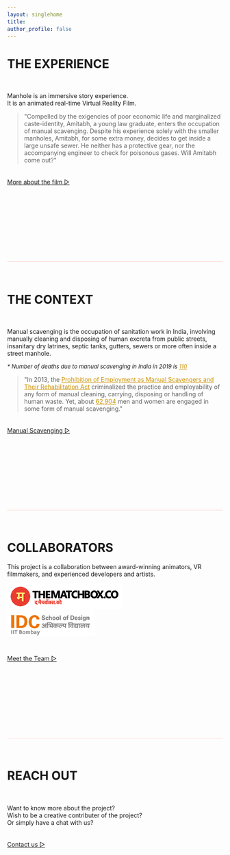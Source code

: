 ```yaml
---
layout: singlehome
title: 
author_profile: false
---
```


<a name="aboutinfo"></a>
# THE EXPERIENCE

<figure class="align-right" style="width:100%; max-width:400px;">
  <img src="{{ site.url }}{{ site.baseurl }}/assets/img/mvrimages/homepage_vr.png" alt="">
</figure> 

Manhole is an immersive story experience. <br>
It is an animated real-time Virtual Reality Film.

> "Compelled by the exigencies of poor economic life and marginalized caste-identity, Amitabh, a young law graduate, enters the occupation of manual scavenging. Despite his experience solely with the smaller manholes, Amitabh, for some extra money, decides to get inside a large unsafe sewer. He neither has a protective gear, nor the accompanying engineer to check for poisonous gases. Will Amitabh come out?"


<div class = "home-button" style="height:100px; padding-top: 20px; padding-bottom: 80px;">     
 <a class = "home-button" href="{{ site.baseurl }}/about">More about the film ▷</a>       
</div> 

<hr style="height:1px;border-width:0;color:#fcd5ce;background-color:#fcd5ce">
<br>

<a name="aboutinfo"></a>
# THE CONTEXT

<figure class="align-right" style="width:100%; max-width:400px;">
  <img src="{{ site.url }}{{ site.baseurl }}/assets/img/mvrimages/homepage_manholeenter.png" alt="">
</figure> 

Manual scavenging is the occupation of sanitation work in India, involving manually cleaning and disposing of human excreta from public streets, insanitary dry latrines, septic tanks, gutters, sewers  or more often inside a street manhole. 
<p style="font-size: small; font-style: italic;">
* Number of deaths due to manual scavenging in India in 2019 is <a style="color: #cc9200;" href="https://www.thehindu.com/news/national/110-deaths-by-cleaning-sewers-septic-tanks-in-2019/article30795201.ece" target="_blank">110</a>
</p>

> "In 2013, the <a style="color: #cc9200;" href="http://legislative.gov.in/sites/default/files/A2013-25.pdf" target="_blank">Prohibition of Employment as Manual Scavengers and Their Rehabilitation Act</a> criminalized the practice and employability of any form of manual cleaning, carrying, disposing or handling of human waste. Yet, about <a style="color: #cc9200;" href="https://www.thehindu.com/news/national/indias-manual-scavenging-problem/article30834545.ece" target="_blank">62,904</a> men and women are engaged in some form of manual scavenging."


<div class = "home-button" style="height:100px; padding-top: 20px; padding-bottom: 80px;">       
 <a class = "home-button" href="{{ site.baseurl }}/background">Manual Scavenging ▷</a>       
</div> 

<hr style="height:1px;border-width:0;color:#fcd5ce;background-color:#fcd5ce">
<br>

<a name="teaminfo"></a>
# COLLABORATORS

This project is a collaboration between award-winning animators, VR filmmakers, and experienced developers and artists.

<div>
<a href="https://www.thematchbox.co/" target="_blank"><img src="assets/img/mvrimages/partners_logo_tmb.png"></a>
&emsp;&emsp;&emsp;&emsp;	
<a href="http://www.idc.iitb.ac.in/" target="_blank"><img src="assets/img/mvrimages/partners_logo_idc.png"></a>

<div class = "home-button" style="height:100px; padding-top: 40px; padding-bottom: 80px;">     
 <a class = "home-button" href="{{ site.baseurl }}/team">Meet the Team ▷</a>       
</div> 

</div>

<hr style="height:1px;border-width:0;color:#fcd5ce;background-color:#fcd5ce">
<br>


<a name="contactinfo"></a>
# REACH OUT

<figure class="align-left" style="width:100%; max-width:400px; margin-top: 0px">
  <img src="{{ site.url }}{{ site.baseurl }}/assets/img/mvrimages/billu1.png" alt="">
</figure> 

Want to know more about the project? <br> 
Wish to be a creative contributer of the project?  <br> 
Or simply have a chat with us? 



<div class = "home-button" style="height:100px; padding-top: 20px;">     
 <a class = "home-button" href="{{ site.baseurl }}/contact">Contact us ▷</a>       
</div> 

